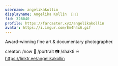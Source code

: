 ```yaml
---
username: angelikakollin
displayname: Angelika Kollin  🎩 🔵
fid: 326040
profile: https://farcaster.xyz/angelikakollin
avatar: https://i.imgur.com/Em4h4xG.gif
---
```

Award-winning fine art & documentary photographer.   
  
  
  
  
  
  
  
  
  
  
  
  
  
  
  
  
  
  
  
  
  
  
  
  
  
  
  
  
  
  
  
  
creator: /now 🪷 /portrait 📷 /shakti ♾️  
https://linktr.ee/angelikakollin  
